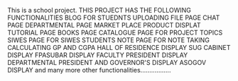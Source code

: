 This is a school project.
THIS PROJECT HAS THE FOLLOWING FUNCTIONALITIES
    BLOG FOR STUEDNTS
    UPLOADING FILE PAGE
    CHAT PAGE
    DEPARTMENTAL PAGE
    MARKET PLACE
    PRODUCT DISPLAT
    TUTORIAL PAGE
    BOOKS PAGE
    CATALOGUE PAGE FOR PROJECT TOPICS
    SIWES PAGE FOR SIWES STUDENTS
    NOTE PAGE FOR NOTE TAKING
    CALCULATING GP AND CGPA
    HALL OF RESIDENCE DISPLAY
    SUG CABINET DISPLAY
    FPASUBAR DISPLAY
    FACULTY PRESIDENT DISPLAY
    DEPARTMENTAL PRESIDENT AND GOVERNOR'S DISPLAY
    ASOGOV DISPLAY and many more other functionalities.................
